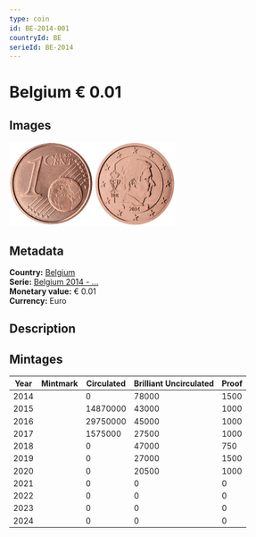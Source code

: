 ```yaml
---
type: coin
id: BE-2014-001
countryId: BE
serieId: BE-2014
---
```


# Belgium € 0.01

## Images

<img src="../../../Images/common-2007-001.webp" height="150" alt="Front image"><img src="Images/belgium-2014-001.webp" height="150" alt="Back image">

## Metadata

**Country:** [Belgium](../index.md)\
**Serie:** [Belgium 2014 - ...](index.md)\
**Monetary value:** € 0.01\
**Currency:** Euro

## Description

## Mintages

| Year | Mintmark | Circulated | Brilliant Uncirculated | Proof |
| ---- | -------- | ---------- | ---------------------- | ----- |
| 2014 |          | 0          | 78000                  | 1500  |
| 2015 |          | 14870000   | 43000                  | 1000  |
| 2016 |          | 29750000   | 45000                  | 1000  |
| 2017 |          | 1575000    | 27500                  | 1000  |
| 2018 |          | 0          | 47000                  | 750   |
| 2019 |          | 0          | 27000                  | 1500  |
| 2020 |          | 0          | 20500                  | 1000  |
| 2021 |          | 0          | 0                      | 0     |
| 2022 |          | 0          | 0                      | 0     |
| 2023 |          | 0          | 0                      | 0     |
| 2024 |          | 0          | 0                      | 0     |
